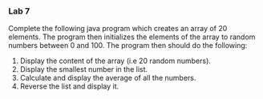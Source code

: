 ### Lab 7
Complete the following java program which creates an array of 20 elements.
The program then initializes the elements of the array to random numbers between 0 and 100. The program then should do the following:
1.	Display the content of the array (i.e 20 random numbers).
2.	Display the smallest number in the list.
3.	Calculate and display the average of all the numbers.
4.	Reverse the list and display it.
